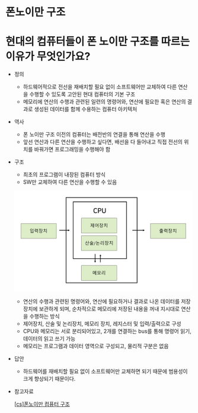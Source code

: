 # 폰노이만 구조

# 현대의 컴퓨터들이 폰 노이만 구조를 따르는 이유가 무엇인가요?

- 정의
    - 하드웨어적으로 전선을 재배치할 필요 없이 소프트웨어만 교체하여 다른 연산을 수행할 수 있도록 고안된 현대 컴퓨터의 기본 구조
    - 메모리에 연산의 수행과 관련된 일련의 명령어와, 연산에 필요한 혹은 연산의 결과로 생성된 데이터를 함께 수용하는 컴퓨터 아키텍처
- 역사
    - 폰 노이만 구조 이전의 컴퓨터는 배전반의 연결을 통해 연산을 수행
    - 앞선 연산과 다른 연산을 수행하고 싶다면, 배선을 다 들어내고 직접 전선의 위치를 바꿔가면 프로그래밍을 수행해야 함
- 구조
    - 최초의 프로그램이 내장된 컴퓨터 방식
    - SW만 교체하여 다른 연산을 수행할 수 있음
    
    ![Von_Neumann_Architecture](img/Von_Neumann%20_Architecture.png)
    
    - 연산의 수행과 관련된 명령어와, 연산에 필요하거나 결과로 나온 데이터를 저장장치에 보관하게 되며, 순차적으로 메모리에 저장된 내용을 꺼내 지시대로 연산을 수행하는 방식
    - 제어장치, 산술 및 논리장치, 메모리 장치, 레지스터 및 입력/출력으로 구성
    - CPU와 메모리는 서로 분리되어있고, 2개를 연결하는 bus를 통해 명령어 읽기, 데이터의 읽고 쓰기 가능
    - 메모리는 프로그램과 데이터 영역으로 구성되고, 물리적 구분은 없음
- 답안
    - 하드웨어를 재배치할 필요 없이 소프트웨어만 교체하면 되기 때문에 범용성이 크게 향상되기 때문이다.
- 참고자료
    
    [[cs]폰노이만 컴퓨터 구조](https://velog.io/@bluepony/cs폰노이만-컴퓨터-구조)